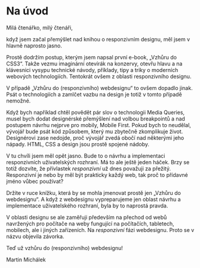 # Na úvod

Milá čtenářko, milý čtenáři,

když jsem začal přemýšlet nad knihou o responzivním designu, měl jsem v hlavně naprosto jasno. 

Prostě dodržím postup, kterým jsem napsal první e-book, „Vzhůru do CSS3“. Takže vezmu imaginární otevírák na konzervy, otevřu hlavu a na klávesnici vysypu technické návody, příklady, tipy a triky o moderních webových technologiích. Tentokrát ovšem z oblasti responzivního designu.

V případě „Vzhůru do (responzivního) webdesignu“ to ovšem dopadlo jinak. Psát o technologiích a zamlčet vazbu na design je totiž v tomto případě nemožné.

Když bych například chtěl povědět pár slov o technologii Media Queries, musel bych dodat designérské přemýšlení nad volbou breakpointů a nad postupem návrhu nejprve pro mobily, Mobile First. Pokud bych to neudělal, vývojář bude psát kód způsobem, který mu zbytečně zkomplikuje život. Designérovi zase nedojde, proč vývojář zvedá obočí nad některými jeho nápady. HTML, CSS a design jsou prostě spojené nádoby. 

V tu chvíli jsem měl opět jasno. Bude to o návrhu a implementaci responzivních uživatelských rozhraní. Má to ale ještě jeden háček. Brzy se totiž dozvíte, že přívlastek *responzivní* už dnes považuji za přežitý. Responzivní je nebo by měl být prakticky každý web, tak proč to přídavné jméno vůbec používat?

Držíte v ruce knížku, která by se mohla jmenovat prostě jen „Vzhůru do webdesignu“. A když z webdesignu vypreparujeme jen oblast návrhu a implementace uživatelského rozhraní, byla by to naprostá pravda. 

V oblasti designu se ale zaměřuji především na přechod od webů navržených pro počítače na weby fungující na počítačích, tabletech, mobilech, ale i jiných zařízeních. Na *responzivní* fázi webdesignu. Proto se v názvu objevila závorka.

Teď už vzhůru do (responzivního) webdesignu!

Martin Michálek
